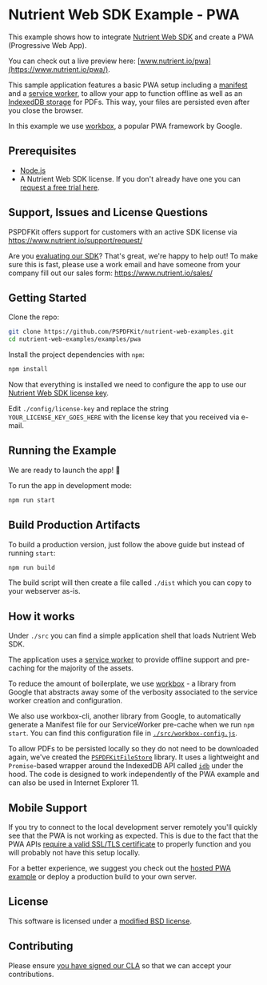 # Nutrient Web SDK Example - PWA

This example shows how to integrate [Nutrient Web SDK](https://www.nutrient.io/web/) and create a PWA (Progressive Web App).

You can check out a live preview here: [www.nutrient.io/pwa](https://www.nutrient.io/pwa/).

This sample application features a basic PWA setup including a [manifest](src/manifest.js) and a [service worker](src/serviceWorker.js), to allow your app to function offline as well as an [IndexedDB storage](src/scripts/PSPDFKitFileStorage.js) for PDFs. This way, your files are persisted even after you close the browser.

In this example we use [workbox](https://github.com/GoogleChrome/workbox), a popular PWA framework by Google.

## Prerequisites

- [Node.js](http://nodejs.org/)
- A Nutrient Web SDK license. If you don't already have one you can [request a free trial here](https://www.nutrient.io/try/).

## Support, Issues and License Questions

PSPDFKit offers support for customers with an active SDK license via https://www.nutrient.io/support/request/

Are you [evaluating our SDK](https://www.nutrient.io/try/)? That's great, we're happy to help out! To make sure this is fast, please use a work email and have someone from your company fill out our sales form: https://www.nutrient.io/sales/

## Getting Started

Clone the repo:

```bash
git clone https://github.com/PSPDFKit/nutrient-web-examples.git
cd nutrient-web-examples/examples/pwa
```

Install the project dependencies with `npm`:

```bash
npm install
```

Now that everything is installed we need to configure the app to use our [Nutrient Web SDK license key](https://www.nutrient.io/guides/web/current/standalone/integration).

Edit `./config/license-key` and replace the string `YOUR_LICENSE_KEY_GOES_HERE` with the license key that you received via e-mail.

## Running the Example

We are ready to launch the app! 🎉

To run the app in development mode:

```bash
npm run start
```

## Build Production Artifacts

To build a production version, just follow the above guide but instead of running `start`:

```bash
npm run build
```

The build script will then create a file called `./dist` which you can copy to your webserver as-is.

## How it works

Under `./src` you can find a simple application shell that loads Nutrient Web SDK.

The application uses a [service worker](src/serviceWorker.js) to provide offline support and pre-caching for the majority of the assets.

To reduce the amount of boilerplate, we use [workbox](https://github.com/GoogleChrome/workbox) - a library from Google that abstracts away some of the verbosity associated to the service worker creation and configuration.

We also use workbox-cli, another library from Google, to automatically generate a Manifest file for our ServiceWorker pre-cache when we run `npm start`. You can find this configuration file in [`./src/workbox-config.js`](src/workbox-config.js).

To allow PDFs to be persisted locally so they do not need to be downloaded again, we've created the [`PSPDFKitFileStore`](src/scripts/PSPDFKitFileStore.js) library. It uses a lightweight and `Promise`-based wrapper around the IndexedDB API called [`idb`](https://github.com/jakearchibald/idb) under the hood. The code is designed to work independently of the PWA example and can also be used in Internet Explorer 11.

## Mobile Support

If you try to connect to the local development server remotely you'll quickly see that the PWA is not working as expected. This is due to the fact that the PWA APIs [require a valid SSL/TLS certificate](https://developers.google.com/web/progressive-web-apps/checklist) to properly function and you will probably not have this setup locally.

For a better experience, we suggest you check out the [hosted PWA example](https://www.nutrient.io/pwa/) or deploy a production build to your own server.

## License

This software is licensed under a [modified BSD license](LICENSE).

## Contributing

Please ensure [you have signed our CLA](https://www.nutrient.io/guides/web/current/miscellaneous/contributing/) so that we can accept your contributions.
